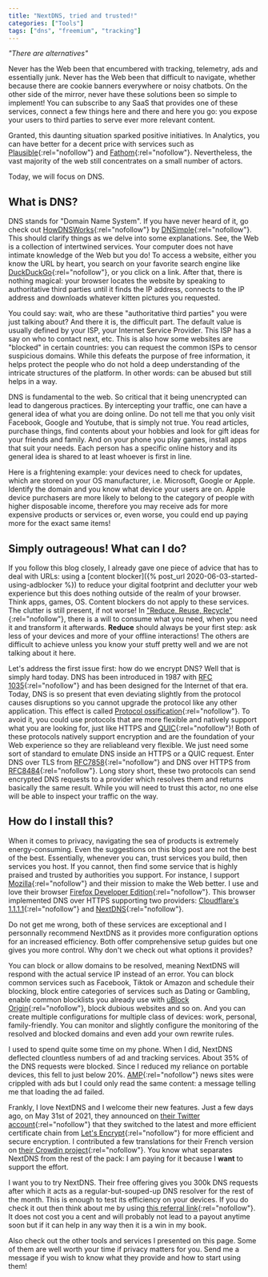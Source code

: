 ```yaml
---
title: "NextDNS, tried and trusted!"
categories: ["Tools"]
tags: ["dns", "freemium", "tracking"]
---
```


_"There are alternatives"_

Never has the Web been that encumbered with tracking, telemetry, ads and essentially junk. Never has the Web been that
difficult to navigate, whether because there are cookie banners everywhere or noisy chatbots. On the other side of the mirror, never have these solutions been so simple to implement! You can subscribe to any SaaS that provides one of these
services, connect a few things here and there and here you go: you expose your users to third parties to serve ever more
relevant content.

<!-- READ MORE -->

Granted, this daunting situation sparked positive initiatives. In Analytics, you can have better for a decent price with
services such as [Plausible](https://plausible.io/){:rel="nofollow"} and [Fathom](https://usefathom.com/){:rel="nofollow"}.
Nevertheless, the vast majority of the web still concentrates on a small number of actors.

Today, we will focus on DNS.

## What is DNS?

DNS stands for "Domain Name System". If you have never heard of it, go check out [HowDNSWorks](https://howdns.works/){:rel="nofollow"}
by [DNSimple](https://dnsimple.com/){:rel="nofollow"}. This should clarify things as we delve into some explanations.
See, the Web is a collection of intertwined services. Your computer does not have intimate knowledge of the Web but you
do! To access a website, either you know the URL by heart, you search on your favorite search engine like [DuckDuckGo](https://duckduckgo.com/){:rel="nofollow"},
or you click on a link. After that, there is nothing magical: your browser locates the website by speaking to
authoritative third parties until it finds the IP address, connects to the IP address and downloads whatever kitten
pictures you requested.

You could say: wait, who are these "authoritative third parties" you were just talking about? And there it is, the
difficult part. The default value is usually defined by your ISP, your Internet Service Provider. This ISP has a say on
who to contact next, etc. This is also how some websites are "blocked" in certain countries: you can request the common
ISPs to censor suspicious domains. While this defeats the purpose of free information, it helps protect the people who
do not hold a deep understanding of the intricate structures of the platform. In other words: can be abused but still
helps in a way.

DNS is fundamental to the web. So critical that it being unencrypted can lead to dangerous practices. By intercepting
your traffic, one can have a general idea of what you are doing online. Do not tell me that you only visit Facebook,
Google and Youtube, that is simply not true. You read articles, purchase things, find contents about your hobbies and
look for gift ideas for your friends and family. And on your phone you play games, install apps that suit your needs.
Each person has a specific online history and its general idea is shared to at least whoever is first in line.

Here is a frightening example: your devices need to check for updates, which are stored on your OS manufacturer, i.e.
Microsoft, Google or Apple. Identify the domain and you know what device your users are on. Apple device purchasers are
more likely to belong to the category of people with higher disposable income, therefore you may receive ads for more
expensive products or services or, even worse, you could end up paying more for the exact same items!

## Simply outrageous! What can I do?

If you follow this blog closely, I already gave one piece of advice that has to deal with URLs: using a [content blocker]({%
post_url 2020-06-03-started-using-adblocker %}) to reduce your digital footprint and declutter your web experience but
this does nothing outside of the realm of your browser. Think apps, games, OS. Content blockers do not apply to these
services. The clutter is still present, if not worse! In ["Reduce, Reuse, Recycle"](https://www.epa.gov/recycle){:rel="nofollow"},
there is a will to consume what you need, when you need it and transform it afterwards. **Reduce** should always be your
first step: ask less of your devices and more of your offline interactions! The others are difficult to achieve unless
you know your stuff pretty well and we are not talking about it here.

Let's address the first issue first: how do we encrypt DNS? Well that is simply hard today. DNS has been introduced in
1987 with [RFC 1035](https://datatracker.ietf.org/doc/html/rfc1035){:rel="nofollow"} and has been designed for the
Internet of that era. Today, DNS is so present that even deviating slightly from the protocol causes disruptions so you
cannot upgrade the protocol like any other application. This effect is called [Protocol ossification](https://en.wikipedia.org/wiki/Protocol_ossification){:rel="nofollow"}.
To avoid it, you could use protocols that are more flexible and natively support what you are looking for, just like
HTTPS and [QUIC](https://datatracker.ietf.org/doc/html/rfc9000){:rel="nofollow"}! Both of these protocols natively
support encryption and are the foundation of your Web experience so they are reliableand very flexible. We just need
some sort of standard to emulate DNS inside an HTTPS or a QUIC request. Enter DNS over TLS from [RFC7858](https://datatracker.ietf.org/doc/html/rfc7858){:rel="nofollow"}
and DNS over HTTPS from [RFC8484](https://datatracker.ietf.org/doc/html/rfc8484){:rel="nofollow"}. Long story short,
these two protocols can send encrypted DNS requests to a provider which resolves them and returns basically the same
result. While you will need to trust this actor, no one else will be able to inspect your traffic on the way.

## How do I install this?

When it comes to privacy, navigating the sea of products is extremely energy-consuming. Even the suggestions on this
blog post are not the best of the best. Essentially, whenever you can, trust services you build, then services you host.
If you cannot, then find some service that is highly praised and trusted by authorities you support. For instance, I
support [Mozilla](https://www.mozilla.org/en-US/){:rel="nofollow"} and their mission to make the Web better. I use and
love their browser [Firefox Developer Edition](https://www.mozilla.org/en-US/firefox/developer/){:rel="nofollow"}. This
browser implemented DNS over HTTPS supporting two providers: [Cloudflare's 1.1.1.1](one.one.one.one){:rel="nofollow"}
and [NextDNS](https://nextdns.io/){:rel="nofollow"}.

Do not get me wrong, both of these services are exceptional and I personnally recommend NextDNS as it provides more
configuration options for an increased efficiency. Both offer comprehensive setup guides but one gives you more control.
Why don't we check out what options it provides?

You can block or allow domains to be resolved, meaning NextDNS will respond with the actual service IP instead of an
error. You can block common services such as Facebook, Tiktok or Amazon and schedule their blocking, block entire
categories of services such as Dating or Gambling, enable common blocklists you already use with [uBlock Origin](https://ublockorigin.com/){:rel="nofollow"},
block dubious websites and so on. And you can create multiple configurations for multiple class of devices: work,
personal, family-friendly. You can monitor and slightly configure the monitoring of the resolved and blocked
domains and even add your own rewrite rules.

I used to spend quite some time on my phone. When I did, NextDNS deflected clountless numbers of ad and tracking
services. About 35% of the DNS requests were blocked. Since I reduced my reliance on portable devices, this fell to just
below 20%. [AMP](https://amp.dev/){:rel="nofollow"} news sites were crippled with ads but I could only read the same
content: a message telling me that loading the ad failed.

Frankly, I love NextDNS and I welcome their new features. Just a few days ago, on May 31st of 2021, they announced on [their Twitter account](https://twitter.com/NextDNS){:rel="nofollow"}
that they switched to the latest and more efficient certificate chain from [Let's Encrypt](https://letsencrypt.org/){:rel="nofollow"}
for more efficient and secure encryption. I contributed a few translations for their French version on [their Crowdin project](https://crowdin.com/project/nextdns){:rel="nofollow"}.
You know what separates NextDNS from the rest of the pack: I am paying for it because I **want** to support the effort.

I want you to try NextDNS. Their free offering gives you 300k DNS requests after which it acts as a
regular-but-souped-up DNS resolver for the rest of the month. This is enough to test its efficiency on your devices. If
you do check it out then think about me by using [this referral link](https://nextdns.io/?from=64dcu5sy){:rel="nofollow"}.
It does not cost you a cent and will probably not lead to a payout anytime soon but if it can help in any way then it is
a win in my book.

Also check out the other tools and services I presented on this page. Some of them are well worth your time if privacy
matters for you. Send me a message if you wish to know what they provide and how to start using them!